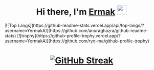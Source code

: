 <h1 align="center">Hi there, I'm <a href="https://daniilshat.ru/" target="_blank">Ermak</a>
<img src="https://github.com/blackcater/blackcater/raw/main/images/Hi.gif" height="32"/></h1>
[![Top Langs](https://github-readme-stats.vercel.app/api/top-langs/?username=YermakA)](https://github.com/anuraghazra/github-readme-stats)
[![trophy](https://github-profile-trophy.vercel.app/?username=YermakA)](https://github.com/ryo-ma/github-profile-trophy)
<h1 align="center">
<a  href="https://git.io/streak-stats"><img src="http://github-readme-streak-stats.herokuapp.com?user=YermakA&theme=github-dark&hide_border=true&border_radius=12.9&date_format=j%20M%5B%20Y%5D&card_width=540" alt="GitHub Streak" /></a>
</h1>
